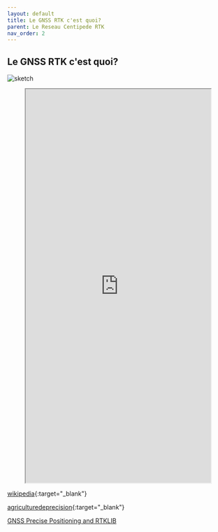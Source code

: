 ```yaml
---
layout: default
title: Le GNSS RTK c'est quoi?
parent: Le Reseau Centipede RTK
nav_order: 2
---
```


## Le GNSS RTK c'est quoi?

![sketch](https://jancelin.github.io/docs-centipedeRTK/assets/images/index/1.jpg)

<figure class="map">
  <iframe src="https://fr.wikipedia.org/wiki/Cin%C3%A9matique_temps_r%C3%A9el" width="100%" height="900" allowfullscreen="true"> </iframe>
</figure>


[wikipedia](https://fr.wikipedia.org/wiki/Cin%C3%A9matique_temps_r%C3%A9el){:target="_blank"}

[agriculturedeprecision](https://agriculturedeprecision.wordpress.com/rtk/){:target="_blank"}


[GNSS Precise Positioning and RTKLIB](https://jancelin.github.io/docs-centipedeRTK/assets/images/index/15a_PPP_RTKLIB.pdf)
